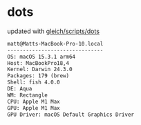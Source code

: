 # dots

updated with [gleich/scripts/dots](https://github.com/gleich/scripts/tree/main/dots)

```txt
matt@Matts-MacBook-Pro-10.local 
------------------------------- 
OS: macOS 15.3.1 arm64 
Host: MacBookPro18,4 
Kernel: Darwin 24.3.0 
Packages: 179 (brew) 
Shell: fish 4.0.0 
DE: Aqua 
WM: Rectangle 
CPU: Apple M1 Max 
GPU: Apple M1 Max 
GPU Driver: macOS Default Graphics Driver
```